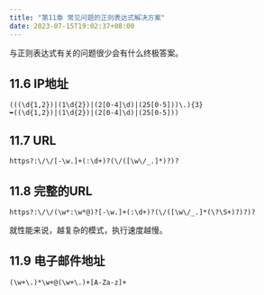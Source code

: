 ```yaml
---
title: "第11章 常见问题的正则表达式解决方案"
date: 2023-07-15T19:02:37+08:00
---
```


与正则表达式有关的问题很少会有什么终极答案。

## 11.6 IP地址

```regexp
(((\d{1,2})|(1\d{2})|(2[0-4]\d)|(25[0-5]))\.){3}
➥((\d{1,2})|(1\d{2})|(2[0-4]\d)|(25[0-5]))
```

## 11.7 URL

```regexp
https?:\/\/[-\w.]+(:\d+)?(\/([\w\/_.]*)?)?
```

## 11.8 完整的URL

```regexp
https?:\/\/(\w*:\w*@)?[-\w.]+(:\d+)?(\/([\w\/_.]*(\?\S+)?)?)?
```

就性能来说，越复杂的模式，执行速度越慢。

## 11.9 电子邮件地址

```regexp
(\w+\.)*\w+@(\w+\.)+[A-Za-z]+
```
